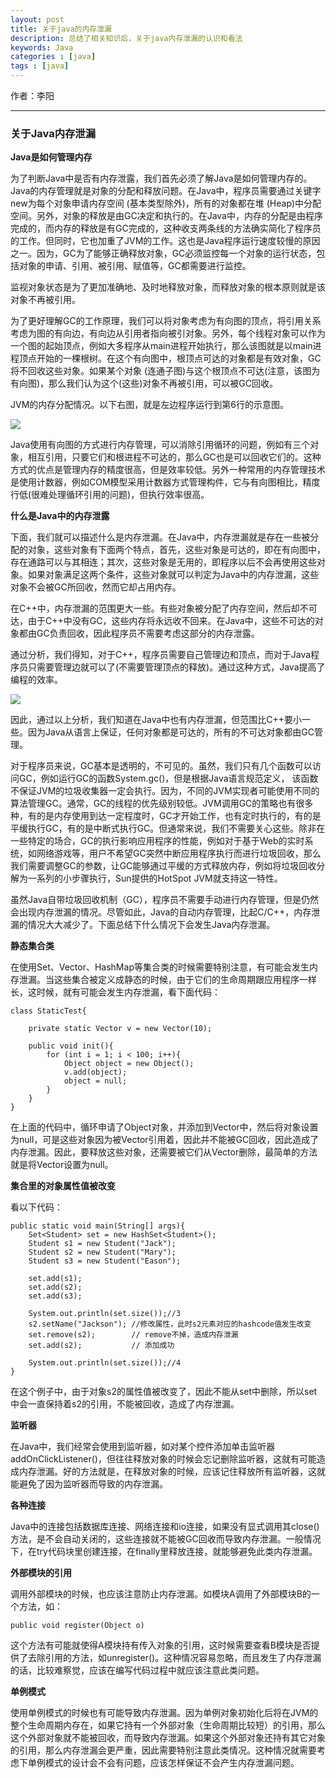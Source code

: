 ```yaml
---
layout: post
title: 关于java的内存泄漏
description: 总结了相关知识后，关于java内存泄漏的认识和看法
keywords: Java
categories : [java]
tags : [java]
---
```


作者：李阳   

-------------------
###	关于Java内存泄漏

**Java是如何管理内存**

为了判断Java中是否有内存泄露，我们首先必须了解Java是如何管理内存的。Java的内存管理就是对象的分配和释放问题。在Java中，程序员需要通过关键字new为每个对象申请内存空间 (基本类型除外)，所有的对象都在堆 (Heap)中分配空间。另外，对象的释放是由GC决定和执行的。在Java中，内存的分配是由程序完成的，而内存的释放是有GC完成的，这种收支两条线的方法确实简化了程序员的工作。但同时，它也加重了JVM的工作。这也是Java程序运行速度较慢的原因之一。因为，GC为了能够正确释放对象，GC必须监控每一个对象的运行状态，包括对象的申请、引用、被引用、赋值等，GC都需要进行监控。

监视对象状态是为了更加准确地、及时地释放对象，而释放对象的根本原则就是该对象不再被引用。

为了更好理解GC的工作原理，我们可以将对象考虑为有向图的顶点，将引用关系考虑为图的有向边，有向边从引用者指向被引对象。另外，每个线程对象可以作为一个图的起始顶点，例如大多程序从main进程开始执行，那么该图就是以main进程顶点开始的一棵根树。在这个有向图中，根顶点可达的对象都是有效对象，GC将不回收这些对象。如果某个对象 (连通子图)与这个根顶点不可达(注意，该图为有向图)，那么我们认为这个(这些)对象不再被引用，可以被GC回收。

JVM的内存分配情况。以下右图，就是左边程序运行到第6行的示意图。

![](https://github.com/silence940109/Java/blob/master/image/Java_Memory.png)

Java使用有向图的方式进行内存管理，可以消除引用循环的问题，例如有三个对象，相互引用，只要它们和根进程不可达的，那么GC也是可以回收它们的。这种方式的优点是管理内存的精度很高，但是效率较低。另外一种常用的内存管理技术是使用计数器，例如COM模型采用计数器方式管理构件，它与有向图相比，精度行低(很难处理循环引用的问题)，但执行效率很高。

**什么是Java中的内存泄露**

下面，我们就可以描述什么是内存泄漏。在Java中，内存泄漏就是存在一些被分配的对象，这些对象有下面两个特点，首先，这些对象是可达的，即在有向图中，存在通路可以与其相连；其次，这些对象是无用的，即程序以后不会再使用这些对象。如果对象满足这两个条件，这些对象就可以判定为Java中的内存泄漏，这些对象不会被GC所回收，然而它却占用内存。

在C++中，内存泄漏的范围更大一些。有些对象被分配了内存空间，然后却不可达，由于C++中没有GC，这些内存将永远收不回来。在Java中，这些不可达的对象都由GC负责回收，因此程序员不需要考虑这部分的内存泄露。

通过分析，我们得知，对于C++，程序员需要自己管理边和顶点，而对于Java程序员只需要管理边就可以了(不需要管理顶点的释放)。通过这种方式，Java提高了编程的效率。

![](https://github.com/silence940109/Java/blob/master/image/Java_Memory1.png)

因此，通过以上分析，我们知道在Java中也有内存泄漏，但范围比C++要小一些。因为Java从语言上保证，任何对象都是可达的，所有的不可达对象都由GC管理。

对于程序员来说，GC基本是透明的，不可见的。虽然，我们只有几个函数可以访问GC，例如运行GC的函数System.gc()，但是根据Java语言规范定义， 该函数不保证JVM的垃圾收集器一定会执行。因为，不同的JVM实现者可能使用不同的算法管理GC。通常，GC的线程的优先级别较低。JVM调用GC的策略也有很多种，有的是内存使用到达一定程度时，GC才开始工作，也有定时执行的，有的是平缓执行GC，有的是中断式执行GC。但通常来说，我们不需要关心这些。除非在一些特定的场合，GC的执行影响应用程序的性能，例如对于基于Web的实时系统，如网络游戏等，用户不希望GC突然中断应用程序执行而进行垃圾回收，那么我们需要调整GC的参数，让GC能够通过平缓的方式释放内存，例如将垃圾回收分解为一系列的小步骤执行，Sun提供的HotSpot JVM就支持这一特性。

虽然Java自带垃圾回收机制（GC），程序员不需要手动进行内存管理，但是仍然会出现内存泄漏的情况。尽管如此，Java的自动内存管理，比起C/C++，内存泄漏的情况大大减少了。下面总结下什么情况下会发生Java内存泄漏。

**静态集合类**

在使用Set、Vector、HashMap等集合类的时候需要特别注意，有可能会发生内存泄漏。当这些集合被定义成静态的时候，由于它们的生命周期跟应用程序一样长，这时候，就有可能会发生内存泄漏，看下面代码：

	class StaticTest{
	    
		private static Vector v = new Vector(10);
	
	    public void init(){
	        for (int i = 1; i < 100; i++){
	            Object object = new Object();
	            v.add(object);
	            object = null;
	        }
	    }
	}

在上面的代码中，循环申请了Object对象，并添加到Vector中，然后将对象设置为null，可是这些对象因为被Vector引用着，因此并不能被GC回收，因此造成了内存泄漏。因此，要释放这些对象，还需要被它们从Vector删除，最简单的方法就是将Vector设置为null。

**集合里的对象属性值被改变**

看以下代码：

	public static void main(String[] args){
	    Set<Student> set = new HashSet<Student>();
	    Student s1 = new Student("Jack");
	    Student s2 = new Student("Mary");
	    Student s3 = new Student("Eason");
	
	    set.add(s1);
	    set.add(s2);
	    set.add(s3);
	
	    System.out.println(set.size());//3
	    s2.setName("Jackson"); //修改属性，此时s2元素对应的hashcode值发生改变
	    set.remove(s2);        // remove不掉，造成内存泄漏
	    set.add(s2);           // 添加成功
	
	    System.out.println(set.size());//4
	}

在这个例子中，由于对象s2的属性值被改变了，因此不能从set中删除，所以set中会一直保持着s2的引用，不能被回收，造成了内存泄漏。

**监听器**

在Java中，我们经常会使用到监听器，如对某个控件添加单击监听器addOnClickListener()，但往往释放对象的时候会忘记删除监听器，这就有可能造成内存泄漏。好的方法就是，在释放对象的时候，应该记住释放所有监听器，这就能避免了因为监听器而导致的内存泄漏。

**各种连接**

Java中的连接包括数据库连接、网络连接和io连接，如果没有显式调用其close()方法，是不会自动关闭的，这些连接就不能被GC回收而导致内存泄漏。一般情况下，在try代码块里创建连接，在finally里释放连接，就能够避免此类内存泄漏。

**外部模块的引用**

调用外部模块的时候，也应该注意防止内存泄漏。如模块A调用了外部模块B的一个方法，如：

	public void register(Object o)

这个方法有可能就使得A模块持有传入对象的引用，这时候需要查看B模块是否提供了去除引用的方法，如unregister()。这种情况容易忽略，而且发生了内存泄漏的话，比较难察觉，应该在编写代码过程中就应该注意此类问题。

**单例模式**

使用单例模式的时候也有可能导致内存泄漏。因为单例对象初始化后将在JVM的整个生命周期内存在，如果它持有一个外部对象（生命周期比较短）的引用，那么这个外部对象就不能被回收，而导致内存泄漏。如果这个外部对象还持有其它对象的引用，那么内存泄漏会更严重，因此需要特别注意此类情况。这种情况就需要考虑下单例模式的设计会不会有问题，应该怎样保证不会产生内存泄漏问题。

